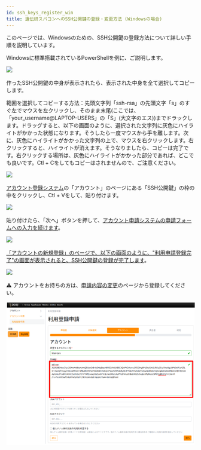 ```yaml
---
id: ssh_keys_register_win
title: 遺伝研スパコンへのSSH公開鍵の登録・変更方法 (Windowsの場合)
---
```


このページでは、Windowsのための、SSH公開鍵の登録方法について詳しい手順を説明しています。

Windowsに標準搭載されているPowerShellを例に、ご説明します。

![](/img/ssh_keys/windows/ssh_win_1.png)



作ったSSH公開鍵の中身が表示されたら、表示された中身を全て選択してコピーします。

範囲を選択してコピーする方法：先頭文字列「ssh-rsa」の先頭文字「s」のすぐ左でマウスを左クリックし、そのまま末尾(ここでは、「your_username@LAPTOP-USERS」の「S」(大文字のエス))までドラックします。ドラッグすると、以下の画面のように、選択された文字列に灰色にハイライトがかかった状態になります。そうしたら一度マウスから手を離します。次に、灰色にハイライトがかかった文字列の上で、マウスを右クリックします。右クリックすると、ハイライトが消えます。そうなりましたら、コピーは完了です。右クリックする場所は、灰色にハイライトがかかった部分であれば、どこでも良いです。Ctl + Cをしてもコピーはされませんので、ご注意ください。

![](/img/ssh_keys/windows/ssh_win_32.png)

<a href="https://sc-account.ddbj.nig.ac.jp/application/registration">アカウント登録システム</a>の「アカウント」のページにある「SSH公開鍵」の枠の中をクリックし、Ctl + Vをして、貼り付けます。

![](/img/ssh_keys/windows/ssh_win_33.png)

貼り付けたら、「次へ」ボタンを押して、[アカウント申請システムの申請フォームへの入力を続けます](/application/registration)。

![](/img/ssh_keys/windows/ssh_win_34.png)

[「アカウントの新規登録」のページで、以下の画面のように、"利用申請登録完了"の画面が表示されると、SSH公開鍵の登録が完了します](/application/registration)。

![](/img/ssh_keys/windows/ssh_win_35.png)

&#x26A0; アカウントをお持ちの方は、[<u>申請内容の変更</u>](/application/change_account_info)のページから登録してください。

![](reg_ssh_JP.png)
